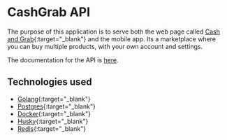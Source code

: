 # CashGrab API

The purpose of this application is to serve both the web page called [Cash and Grab](https://grabandcash.vercel.app){:target="\_blank"} and the mobile app. Its a marketplace where you can buy multiple products, with your own account and settings.

The documentation for the API is [here]().

## Technologies used

- [Golang](https://go.dev/){:target="\_blank"}
- [Postgres](https://www.postgresql.org/){:target="\_blank"}
- [Docker](https://www.docker.com/){:target="\_blank"}
- [Husky](https://typicode.github.io/husky/){:target="\_blank"}
- [Redis](https://redis.io/){:target="\_blank"}
